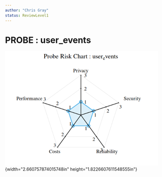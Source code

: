 ```yaml
---
author: "Chris Gray"
status: ReviewLevel1
---
```


# PROBE : user_events

![image](../orig_media/Risk.user_events.png){width="2.660757874015748in"
height="1.8226607611548555in"}
